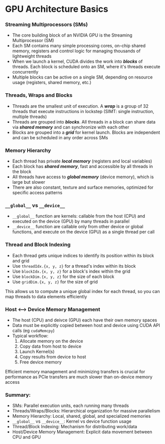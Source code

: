 # GPU Architecture Basics

### Streaming Multiprocessors (SMs)

- The core building block of an NVIDIA GPU is the Streaming Multiprocessor (SM)
- Each SM contains many simple processing cores, on-chip shared memory, registers and control logic for managing thousands of lightweight threads
- When we launch a kernel, CUDA divides the work into ___blocks___ of threads. Each block is scheduled onto an SM, where it's threads execute concurrently
- Multiple blocks can be active on a single SM, depending on resource usage (registers, shared memory, etc.)

### Threads, Wraps and Blocks
- Threads are the smallest unit of execution. A ___wrap___ is a group of 32 threads that execute instructions in lockstep (SIMT: single instruction, multiple threads)
- Threads are grouped into ___blocks___. All threads in a block can share data via ___shared memory___ and can synchronize with each other
- Blocks are grouped into a ___grid___ for kernel launch. Blocks are independent and can be scheduled in any order across SMs

### Memory Hierarchy
- Each thread has private ___local memory___ (registers and local variables)
- Each block has ___shared memory___, fast and accessible by all threads in the block
- All threads have access to ___global memory___ (device memory), which is large but slower
- There are also constant, texture and surface memories, optimized for specific access patterns

### `__global__` vs `__device__`
- `__global__` function are kernels: callable from the host (CPU) and executed on the device (GPU) by many threads in parallel
- `__device__` function are callable only from other device or global functions, and execute on the device (GPU) as a single thread per call

### Thread and Block Indexing
- Each thread gets unique indices to identify its position within its block and grid
- Use `threadIdx.{x, y, z}` for a thread's index within its block
- Use `blockIdx.{x, y, z}` for a block's index within the grid
- Use `blockDim.{x, y, z}` for the size of each block
- Use `gridDim.{x, y, z}` for the size of grid

This allows us to compute a unique global index for each thread, so you can map threads to data elements efficiently

### Host <--> Device Memory Management
- The host (CPU) and deivce (GPU) each have their own memory spaces
- Data must be explicitly copied between host and device using CUDA API calls (eg `cudaMemcpy`)
- Typical workflow:
    1. Allocate memory on the device
    2. Copy data from host to device
    3. Launch Kernel(s)
    4. Copy results from device to host
    5. Free device memory

Efficient memory management and minimizing transfers is crucial for performance as PCIe transfers are much slower than on-device memory access

### Summary:
- SMs: Parallel execution units, each running many threads
- Threads/Wraps/Blocks: Hierarchical organization for massive parallelism
- Memory Hierarchy: Local, shared, global, and specialized memories
- `__global__` vs `__device__`: Kernel vs device function usage
- Thread/Block Indexing: Mechanism for distributing work/data
- Host/Device Memory Management: Explicit data movement between CPU and GPU
